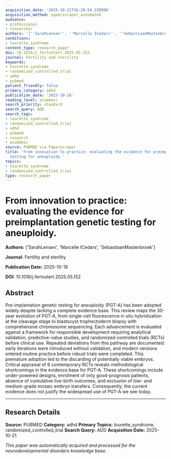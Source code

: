 ```yaml
---
acquisition_date: '2025-10-21T16:20:54.238998'
acquisition_method: paperscraper_automated
audience:
- professional
- researcher
authors: '[''SarahLensen'', ''Marcelle ICedars'', ''SebastiaanMastenbroek'']'
conditions:
- tourette_syndrome
content_type: research_paper
doi: 10.1016/j.fertnstert.2025.05.152
journal: Fertility and sterility
keywords:
- tourette_syndrome
- randomized_controlled_trial
- adhd
- pubmed
patient_friendly: false
primary_category: adhd
publication_date: '2025-10-18'
reading_level: academic
search_priority: standard
search_query: ADD
search_tags:
- tourette_syndrome
- randomized_controlled_trial
- adhd
- pubmed
- research
- academic
source: PUBMED via Paperscraper
title: 'From innovation to practice: evaluating the evidence for preimplantation genetic
  testing for aneuploidy.'
topics:
- tourette_syndrome
- randomized_controlled_trial
type: research_paper
---
```


# From innovation to practice: evaluating the evidence for preimplantation genetic testing for aneuploidy.

**Authors:** ['SarahLensen', 'Marcelle ICedars', 'SebastiaanMastenbroek']

**Journal:** Fertility and sterility

**Publication Date:** 2025-10-18

**DOI:** 10.1016/j.fertnstert.2025.05.152

## Abstract

Pre-implantation genetic testing for aneuploidy (PGT-A) has been adopted widely despite lacking a complete evidence base. This review maps the 30-year evolution of PGT-A, from single-cell fluorescence in situ hybridization at the cleavage stage to blastocyst trophectoderm biopsy with comprehensive chromosome sequencing. Each advancement is evaluated against a framework for responsible development requiring analytical validation, predictive-value studies, and randomized controlled trials (RCTs) before clinical use. Repeated deviations from this pathway are documented: early iterations were introduced without validation, and modern versions entered routine practice before robust trials were completed. This premature adoption led to the discarding of potentially viable embryos. Critical appraisal of 6 contemporary RCTs reveals methodological shortcomings in the evidence base for PGT-A. These shortcomings include under-powered designs, enrolment of only good-prognosis patients, absence of cumulative live-birth outcomes, and exclusion of low- and medium-grade mosaic embryo transfers. Consequently, the current evidence does not justify the widespread use of PGT-A we see today.

---

## Research Details

**Source:** PUBMED
**Category:** adhd
**Primary Topics:** tourette_syndrome, randomized_controlled_trial
**Search Query:** ADD
**Acquisition Date:** 2025-10-21

*This paper was automatically acquired and processed for the neurodevelopmental disorders knowledge base.*
